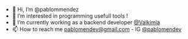 - 👋 Hi, I’m @pablommendez
- 👀 I’m interested in programming usefull tools !
- 🌱 I’m currently working as a backend developer [@Valkimia](https://valkimia.com)
- 📫 How to reach me pablomendev@gmail.com - IG [@pablomendev](https://www.instagram.com/pablomendev/)
